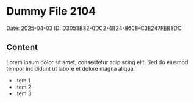 # Dummy File 2104

Date: 2025-04-03
ID: D3053B82-0DC2-4B24-8608-C3E247FEB8DC

## Content

Lorem ipsum dolor sit amet, consectetur adipiscing elit.
Sed do eiusmod tempor incididunt ut labore et dolore magna aliqua.

* Item 1
* Item 2
* Item 3
